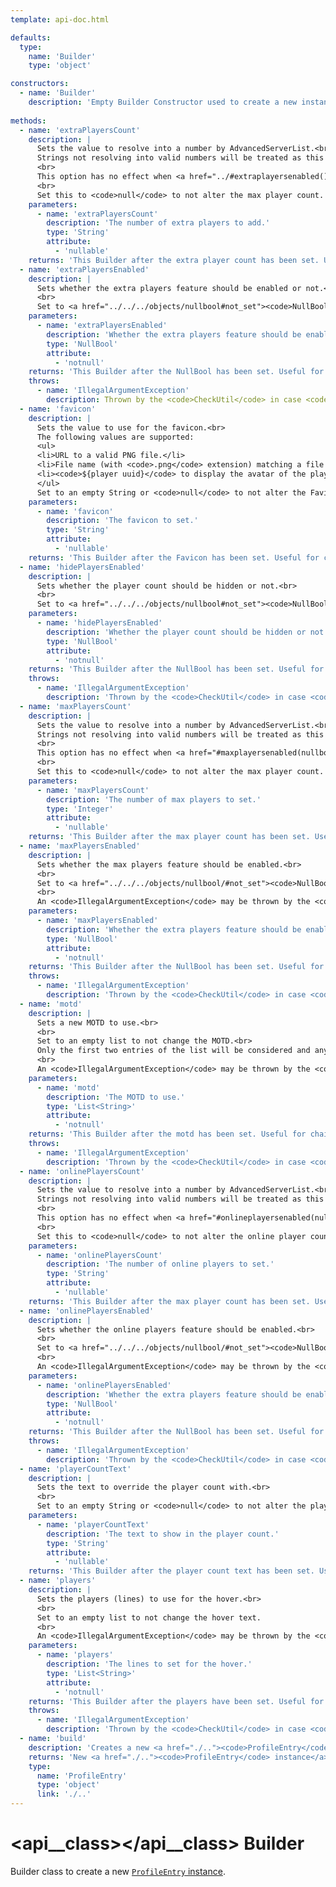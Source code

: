 ```yaml
---
template: api-doc.html

defaults:
  type:
    name: 'Builder'
    type: 'object'

constructors:
  - name: 'Builder'
    description: 'Empty Builder Constructor used to create a new instance of this class.'
  
methods:
  - name: 'extraPlayersCount'
    description: |
      Sets the value to resolve into a number by AdvancedServerList.<br>
      Strings not resolving into valid numbers will be treated as this option not being set.<br>
      <br>
      This option has no effect when <a href="../#extraplayersenabled()"><code>extraPlayersEnabled</code></a> is set to <a href="../../../objects/nullbool/#false"><code>NullBool.FALSE</code></a> or <a href="../../objects/nullbool/#not_set"><code>NullBool.NOT_SET</code></a>.<br>
      <br>
      Set this to <code>null</code> to not alter the max player count. Alternatively <a href="#setextraplayersenabled(nullbool)"><code>disable extra Players</code></a>.
    parameters:
      - name: 'extraPlayersCount'
        description: 'The number of extra players to add.'
        type: 'String'
        attribute:
          - 'nullable'
    returns: 'This Builder after the extra player count has been set. Useful for chaining.'
  - name: 'extraPlayersEnabled'
    description: |
      Sets whether the extra players feature should be enabled or not.<br>
      <br>
      Set to <a href="../../../objects/nullbool#not_set"><code>NullBool.NOT_SET</code></a> to not set this.
    parameters:
      - name: 'extraPlayersEnabled'
        description: 'Whether the extra players feature should be enabled or not.'
        type: 'NullBool'
        attribute:
          - 'notnull'
    returns: 'This Builder after the NullBool has been set. Useful for chaining.'
    throws:
      - name: 'IllegalArgumentException'
        description: Thrown by the <code>CheckUtil</code> in case <code>null</code> has been provided as parameter.
  - name: 'favicon'
    description: |
      Sets the value to use for the favicon.<br>
      The following values are supported:
      <ul>
      <li>URL to a valid PNG file.</li>
      <li>File name (with <code>.png</code> extension) matching a file saved in the favicons folder of AdvancedServerList.</li>
      <li><code>${player uuid}</code> to display the avatar of the player.
      </ul>
      Set to an empty String or <code>null</code> to not alter the Favicon.
    parameters:
      - name: 'favicon'
        description: 'The favicon to set.'
        type: 'String'
        attribute:
          - 'nullable'
    returns: 'This Builder after the Favicon has been set. Useful for chaining.'
  - name: 'hidePlayersEnabled'
    description: |
      Sets whether the player count should be hidden or not.<br>
      <br>
      Set to <a href="../../../objects/nullbool#not_set"><code>NullBool.NOT_SET</code></a> to not set this.
    parameters:
      - name: 'hidePlayersEnabled'
        description: 'Whether the player count should be hidden or not.'
        type: 'NullBool'
        attribute:
          - 'notnull'
    returns: 'This Builder after the NullBool has been set. Useful for chaining.'
    throws:
      - name: 'IllegalArgumentException'
        description: 'Thrown by the <code>CheckUtil</code> in case <code>null</code> has been provided as parameter.'
  - name: 'maxPlayersCount'
    description: |
      Sets the value to resolve into a number by AdvancedServerList.<br>
      Strings not resolving into valid numbers will be treated as this option not being set.<br>
      <br>
      This option has no effect when <a href="#maxplayersenabled(nullbool)">maxPlayersEnabled</a> is set to <a href="../../../objects/nullbool/#false"><code>NullBool.FALSE</code></a> or <a href="../../../objects/nullbool/#not_set"><code>NullBool.NOT_SET</code></a>.<br>
      <br>
      Set this to <code>null</code> to not alter the max player count. Alternatively <a href="#maxplayersenabled(nullbool)">disable max Players</a>.
    parameters:
      - name: 'maxPlayersCount'
        description: 'The number of max players to set.'
        type: 'Integer'
        attribute:
          - 'nullable'
    returns: 'This Builder after the max player count has been set. Useful for chaining.'
  - name: 'maxPlayersEnabled'
    description: |
      Sets whether the max players feature should be enabled.<br>
      <br>
      Set to <a href="../../../objects/nullbool/#not_set"><code>NullBool.NOT_SET</code></a> to not set this.<br>
      <br>
      An <code>IllegalArgumentException</code> may be thrown by the <code>CheckUtil</code> should maxPlayersEnabled be null.
    parameters:
      - name: 'maxPlayersEnabled'
        description: 'Whether the extra players feature should be enabled or not.'
        type: 'NullBool'
        attribute:
          - 'notnull'
    returns: 'This Builder after the NullBool has been set. Useful for chaining.'
    throws:
      - name: 'IllegalArgumentException'
        description: 'Thrown by the <code>CheckUtil</code> in case <code>null</code> has been provided as parameter.'
  - name: 'motd'
    description: |
      Sets a new MOTD to use.<br>
      <br>
      Set to an empty list to not change the MOTD.<br>
      Only the first two entries of the list will be considered and any additional ones discarded.<br>
      <br>
      An <code>IllegalArgumentException</code> may be thrown by the <code>CheckUtil</code> should the provided motd list be null.
    parameters:
      - name: 'motd'
        description: 'The MOTD to use.'
        type: 'List<String>'
        attribute:
          - 'notnull'
    returns: 'This Builder after the motd has been set. Useful for chaining.'
    throws:
      - name: 'IllegalArgumentException'
        description: 'Thrown by the <code>CheckUtil</code> in case <code>null</code> has been provided as parameter.'
  - name: 'onlinePlayersCount'
    description: |
      Sets the value to resolve into a number by AdvancedServerList.<br>
      Strings not resolving into valid numbers will be treated as this option not being set.<br>
      <br>
      This option has no effect when <a href="#onlineplayersenabled(nullbool)">maxPlayersEnabled</a> is set to <a href="../../../objects/nullbool/#false"><code>NullBool.FALSE</code></a> or <a href="../../../objects/nullbool/#not_set"><code>NullBool.NOT_SET</code></a>.<br>
      <br>
      Set this to <code>null</code> to not alter the online player count. Alternatively <a href="#onlineplayersenabled(nullbool)">disable online Players</a>.
    parameters:
      - name: 'onlinePlayersCount'
        description: 'The number of online players to set.'
        type: 'String'
        attribute:
          - 'nullable'
    returns: 'This Builder after the max player count has been set. Useful for chaining.'
  - name: 'onlinePlayersEnabled'
    description: |
      Sets whether the online players feature should be enabled.<br>
      <br>
      Set to <a href="../../../objects/nullbool/#not_set"><code>NullBool.NOT_SET</code></a> to not set this.<br>
      <br>
      An <code>IllegalArgumentException</code> may be thrown by the <code>CheckUtil</code> should onlinePlayersEnabled be null.
    parameters:
      - name: 'onlinePlayersEnabled'
        description: 'Whether the extra players feature should be enabled or not.'
        type: 'NullBool'
        attribute:
          - 'notnull'
    returns: 'This Builder after the NullBool has been set. Useful for chaining.'
    throws:
      - name: 'IllegalArgumentException'
        description: 'Thrown by the <code>CheckUtil</code> in case <code>null</code> has been provided as parameter.'
  - name: 'playerCountText'
    description: |
      Sets the text to override the player count with.<br>
      <br>
      Set to an empty String or <code>null</code> to not alter the player count text.
    parameters:
      - name: 'playerCountText'
        description: 'The text to show in the player count.'
        type: 'String'
        attribute:
          - 'nullable'
    returns: 'This Builder after the player count text has been set. Useful for chaining.'
  - name: 'players'
    description: |
      Sets the players (lines) to use for the hover.<br>
      <br>
      Set to an empty list to not change the hover text.
      <br>
      An <code>IllegalArgumentException</code> may be thrown by the <code>CheckUtil</code> should the provided okayersmotd list be null.
    parameters:
      - name: 'players'
        description: 'The lines to set for the hover.'
        type: 'List<String>'
        attribute:
          - 'notnull'
    returns: 'This Builder after the players have been set. Useful for chaining.'
    throws:
      - name: 'IllegalArgumentException'
        description: 'Thrown by the <code>CheckUtil</code> in case <code>null</code> has been provided as parameter.'
  - name: 'build'
    description: 'Creates a new <a href="./.."><code>ProfileEntry</code> instance</a> with the values set in this Builder.'
    returns: 'New <a href="./.."><code>ProfileEntry</code> instance</a>.'
    type:
      name: 'ProfileEntry'
      type: 'object'
      link: './..'
---
```


# <api__class></api__class> Builder

Builder class to create a new [`ProfileEntry` instance](index.md).